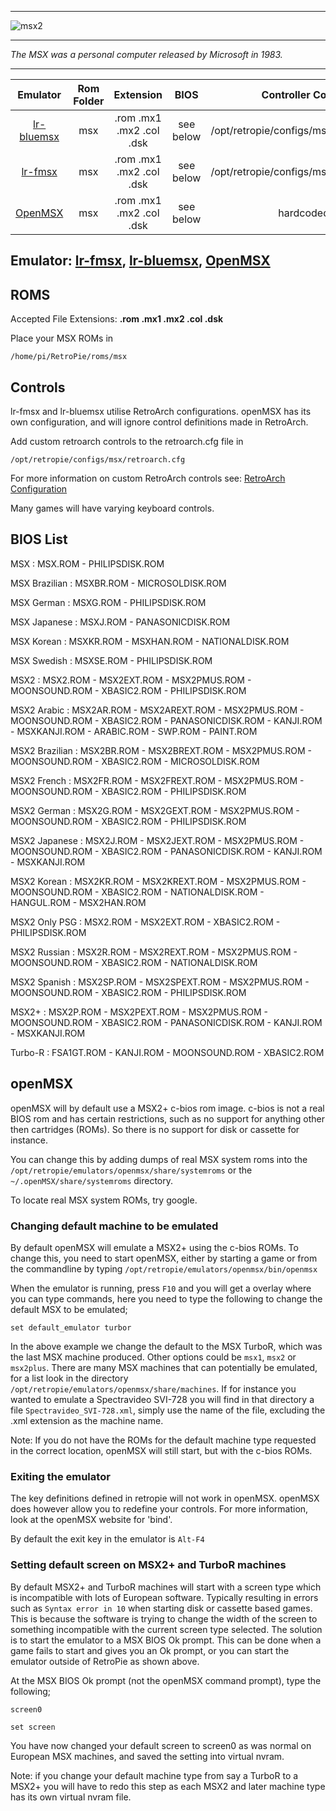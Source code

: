 ***
![msx2](https://cloud.githubusercontent.com/assets/10035308/12213189/80192ed2-b631-11e5-86b3-58d17dcc2432.png)
***
_The MSX was a personal computer released by Microsoft in 1983._

***

| Emulator | Rom Folder | Extension | BIOS |  Controller Config |
| :---: | :---: | :---: | :---: | :---: |
| [lr-bluemsx](https://github.com/libretro/blueMSX-libretro) | msx  | .rom .mx1 .mx2 .col .dsk | see below  | /opt/retropie/configs/msx/retroarch.cfg |
| [lr-fmsx](https://github.com/libretro/fmsx-libretro) | msx  | .rom .mx1 .mx2 .col .dsk | see below | /opt/retropie/configs/msx/retroarch.cfg |
| [OpenMSX](http://openmsx.org/) | msx | .rom .mx1 .mx2 .col .dsk | see below | hardcoded |

## Emulator: [lr-fmsx](https://github.com/libretro/fmsx-libretro), [lr-bluemsx](https://github.com/libretro/blueMSX-libretro), [OpenMSX](http://openmsx.org/)

## ROMS
Accepted File Extensions: **.rom .mx1 .mx2 .col .dsk**

Place your MSX ROMs in
```
/home/pi/RetroPie/roms/msx
```

## Controls
 
lr-fmsx and lr-bluemsx utilise RetroArch configurations. openMSX has its own configuration, and will ignore control definitions made in RetroArch.

Add custom retroarch controls to the retroarch.cfg file in

```
/opt/retropie/configs/msx/retroarch.cfg
```
For more information on custom RetroArch controls see: [RetroArch Configuration](https://github.com/petrockblog/RetroPie-Setup/wiki/RetroArch-Configuration)

Many games will have varying keyboard controls.

## BIOS List

MSX : MSX.ROM - PHILIPSDISK.ROM 

MSX Brazilian : MSXBR.ROM - MICROSOLDISK.ROM 

MSX German : MSXG.ROM - PHILIPSDISK.ROM 

MSX Japanese : MSXJ.ROM - PANASONICDISK.ROM 

MSX Korean : MSXKR.ROM - MSXHAN.ROM - NATIONALDISK.ROM 

MSX Swedish : MSXSE.ROM - PHILIPSDISK.ROM 

MSX2 : MSX2.ROM - MSX2EXT.ROM - MSX2PMUS.ROM - MOONSOUND.ROM - XBASIC2.ROM - PHILIPSDISK.ROM 

MSX2 Arabic : MSX2AR.ROM - MSX2AREXT.ROM - MSX2PMUS.ROM - MOONSOUND.ROM - XBASIC2.ROM - PANASONICDISK.ROM - KANJI.ROM - MSXKANJI.ROM - ARABIC.ROM - SWP.ROM - PAINT.ROM 

MSX2 Brazilian : MSX2BR.ROM - MSX2BREXT.ROM - MSX2PMUS.ROM - MOONSOUND.ROM - XBASIC2.ROM - MICROSOLDISK.ROM 

MSX2 French : MSX2FR.ROM - MSX2FREXT.ROM - MSX2PMUS.ROM - MOONSOUND.ROM - XBASIC2.ROM - PHILIPSDISK.ROM 

MSX2 German : MSX2G.ROM - MSX2GEXT.ROM - MSX2PMUS.ROM - MOONSOUND.ROM - XBASIC2.ROM - PHILIPSDISK.ROM 

MSX2 Japanese : MSX2J.ROM - MSX2JEXT.ROM - MSX2PMUS.ROM - MOONSOUND.ROM - XBASIC2.ROM - PANASONICDISK.ROM - KANJI.ROM - MSXKANJI.ROM 

MSX2 Korean : MSX2KR.ROM - MSX2KREXT.ROM - MSX2PMUS.ROM - MOONSOUND.ROM - XBASIC2.ROM - NATIONALDISK.ROM - HANGUL.ROM - MSX2HAN.ROM 

MSX2 Only PSG : MSX2.ROM - MSX2EXT.ROM - XBASIC2.ROM - PHILIPSDISK.ROM 

MSX2 Russian : MSX2R.ROM - MSX2REXT.ROM - MSX2PMUS.ROM - MOONSOUND.ROM - XBASIC2.ROM - NATIONALDISK.ROM 

MSX2 Spanish : MSX2SP.ROM - MSX2SPEXT.ROM - MSX2PMUS.ROM - MOONSOUND.ROM - XBASIC2.ROM - PHILIPSDISK.ROM 

MSX2+ : MSX2P.ROM - MSX2PEXT.ROM - MSX2PMUS.ROM - MOONSOUND.ROM - XBASIC2.ROM - PANASONICDISK.ROM - KANJI.ROM - MSXKANJI.ROM 

Turbo-R : FSA1GT.ROM - KANJI.ROM - MOONSOUND.ROM - XBASIC2.ROM

## openMSX
openMSX will by default use a MSX2+ c-bios rom image. c-bios is not a real BIOS rom and has certain restrictions, such as no support for anything other then cartridges (ROMs). So there is no support for disk or cassette for instance.

You can change this by adding dumps of real MSX system roms into the ``/opt/retropie/emulators/openmsx/share/systemroms`` or the ``~/.openMSX/share/systemroms`` directory.

To locate real MSX system ROMs, try google.

### Changing default machine to be emulated
By default openMSX will emulate a MSX2+ using the c-bios ROMs. To change this, you need to start openMSX, either by starting a game or from the commandline by typing ``/opt/retropie/emulators/openmsx/bin/openmsx``

When the emulator is running, press `F10` and you will get a overlay where you can type commands, here you need to type the following to change the default MSX to be emulated;

``set default_emulator turbor``

In the above example we change the default to the MSX TurboR, which was the last MSX machine produced. Other options could be ``msx1``, ``msx2`` or ``msx2plus``. There are many MSX machines that can potentially be emulated, for a list look in the directory ``/opt/retropie/emulators/openmsx/share/machines``. If for instance you wanted to emulate a Spectravideo SVI-728 you will find in that directory a file ``Spectravideo_SVI-728.xml``, simply use the name of the file, excluding the .xml extension as the machine name.

Note: If you do not have the ROMs for the default machine type requested in the correct location, openMSX will still start, but with the c-bios ROMs.

### Exiting the emulator
The key definitions defined in retropie will not work in openMSX. openMSX does however allow you to redefine your controls. For more information, look at the openMSX website for 'bind'.

By default the exit key in the emulator is ``Alt-F4``

### Setting default screen on MSX2+ and TurboR machines
By default MSX2+ and TurboR machines will start with a screen type which is incompatible with lots of European software. Typically resulting in errors such as ``Syntax error in 10`` when starting disk or cassette based games. This is because the software is trying to change the width of the screen to something incompatible with the current screen type selected. The solution is to start the emulator to a MSX BIOS Ok prompt. This can be done when a game fails to start and gives you an Ok prompt, or you can start the emulator outside of RetroPie as shown above.

At the MSX BIOS Ok prompt (not the openMSX command prompt), type the following;

``screen0``

``set screen``

You have now changed your default screen to screen0 as was normal on European MSX machines, and saved the setting into virtual nvram.

Note: if you change your default machine type from say a TurboR to a MSX2+ you will have to redo this step as each MSX2 and later machine type has its own virtual nvram file.